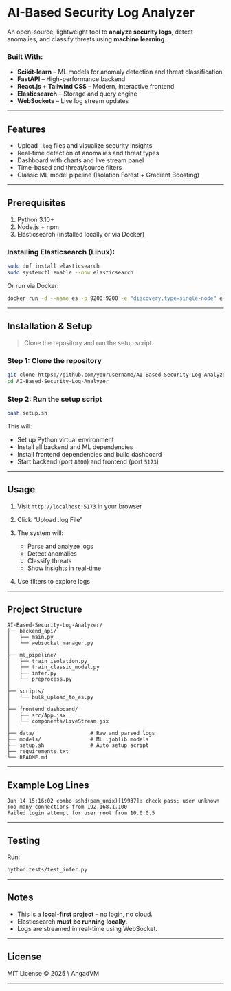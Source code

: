 
# AI-Based Security Log Analyzer

An open-source, lightweight tool to **analyze security logs**, detect anomalies, and classify threats using **machine learning**.

### Built With:

- **Scikit-learn** – ML models for anomaly detection and threat classification  
- **FastAPI** – High-performance backend  
- **React.js + Tailwind CSS** – Modern, interactive frontend  
- **Elasticsearch** – Storage and query engine  
- **WebSockets** – Live log stream updates  

---

## Features

- Upload `.log` files and visualize security insights  
- Real-time detection of anomalies and threat types  
- Dashboard with charts and live stream panel  
- Time-based and threat/source filters  
- Classic ML model pipeline (Isolation Forest + Gradient Boosting)

---

## Prerequisites

1. Python 3.10+  
2. Node.js + npm  
3. Elasticsearch (installed locally or via Docker)

### Installing Elasticsearch (Linux):

```bash
sudo dnf install elasticsearch
sudo systemctl enable --now elasticsearch
````

Or run via Docker:

```bash
docker run -d --name es -p 9200:9200 -e "discovery.type=single-node" elasticsearch:8.7.0
```

---

## Installation & Setup

> Clone the repository and run the setup script.

### Step 1: Clone the repository

```bash
git clone https://github.com/yourusername/AI-Based-Security-Log-Analyzer.git
cd AI-Based-Security-Log-Analyzer
```

### Step 2: Run the setup script

```bash
bash setup.sh
```

This will:

* Set up Python virtual environment
* Install all backend and ML dependencies
* Install frontend dependencies and build dashboard
* Start backend (port `8000`) and frontend (port `5173`)

---

## Usage

1. Visit `http://localhost:5173` in your browser
2. Click “Upload .log File”
3. The system will:

   * Parse and analyze logs
   * Detect anomalies
   * Classify threats
   * Show insights in real-time
4. Use filters to explore logs

---

## Project Structure

```
AI-Based-Security-Log-Analyzer/
├── backend_api/
│   ├── main.py
│   └── websocket_manager.py
│
├── ml_pipeline/
│   ├── train_isolation.py
│   ├── train_classic_model.py
│   ├── infer.py
│   └── preprocess.py
│
├── scripts/
│   └── bulk_upload_to_es.py
│
├── frontend_dashboard/
│   ├── src/App.jsx
│   └── components/LiveStream.jsx
│
├── data/                  # Raw and parsed logs
├── models/                # ML .joblib models
├── setup.sh               # Auto setup script
├── requirements.txt
└── README.md
```

---

## Example Log Lines

```
Jun 14 15:16:02 combo sshd(pam_unix)[19937]: check pass; user unknown  
Too many connections from 192.168.1.100  
Failed login attempt for user root from 10.0.0.5  
```

---

## Testing

Run:

```bash
python tests/test_infer.py
```

---

## Notes

* This is a **local-first project** – no login, no cloud.
* Elasticsearch **must be running locally**.
* Logs are streamed in real-time using WebSocket.

---

## License

MIT License © 2025 \ AngadVM

---
